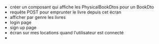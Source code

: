 - créer un composant qui affiche les PhysicalBookDtos pour un BookDto
- requête POST pour emprunter le livre depuis cet écran
- afficher par genre les livres
- login page
- sign up page
- écran sur mes locations quand l'utilisateur est connecté
- 
